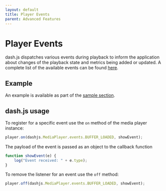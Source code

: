 ```yaml
---
layout: default 
title: Player Events 
parent: Advanced Features
---
```


# Player Events

dash.js dispatches various events during playback to inform the application about changes of the playback state and
metrics being added or updated. A complete list of the available events can be
found [here](https://cdn.dashjs.org/latest/jsdoc/MediaPlayerEvents.html).

## Example

An example is available as part of
the [sample section](https://reference.dashif.org/dash.js/nightly/samples/getting-started/listening-to-events.html).

## dash.js usage

To register for a specific event use the `on` method of the media player instance:

````js
player.on(dashjs.MediaPlayer.events.BUFFER_LOADED, showEvent);
````

The payload of the event is passed as an object to the callback function

````js
function showEvent(e) {
    log("Event received: " + e.type);
}
````

To remove the listener for an event use the `off` method:

````js
player.off(dashjs.MediaPlayer.events.BUFFER_LOADED, showEvent);
````

